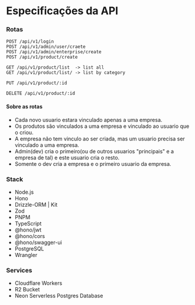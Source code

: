 # Especificações da API

### Rotas

```
POST /api/v1/login
POST /api/v1/admin/user/craete
POST /api/v1/admin/enterprise/create
POST /api/v1/product/create

GET /api/v1/product/list  -> list all
GET /api/v1/product/list/ -> list by category

PUT /api/v1/product/:id

DELETE /api/v1/product/:id
```

#### Sobre as rotas

- Cada novo usuario estara vinculado apenas a uma empresa.
- Os produtos são vinculados a uma empresa e vinculado ao usuario que o criou.
- A empresa não tem vinculo ao ser criada, mas um usuario precisa ser vinculado a uma empresa.
- Admin(dev) cria o primeiro(ou de outros usuarios "principais" e a empresa de tal) e este usuario cria o resto.
- Somente o dev cria a empresa e o primeiro usuario da empresa.


### Stack

- Node.js
- Hono
- Drizzle-ORM | Kit
- Zod
- PNPM
- TypeScript
- @hono/jwt
- @hono/cors
- @hono/swagger-ui
- PostgreSQL
- Wrangler


### Services

- Cloudflare Workers
- R2 Bucket
- Neon Serverless Postgres Database